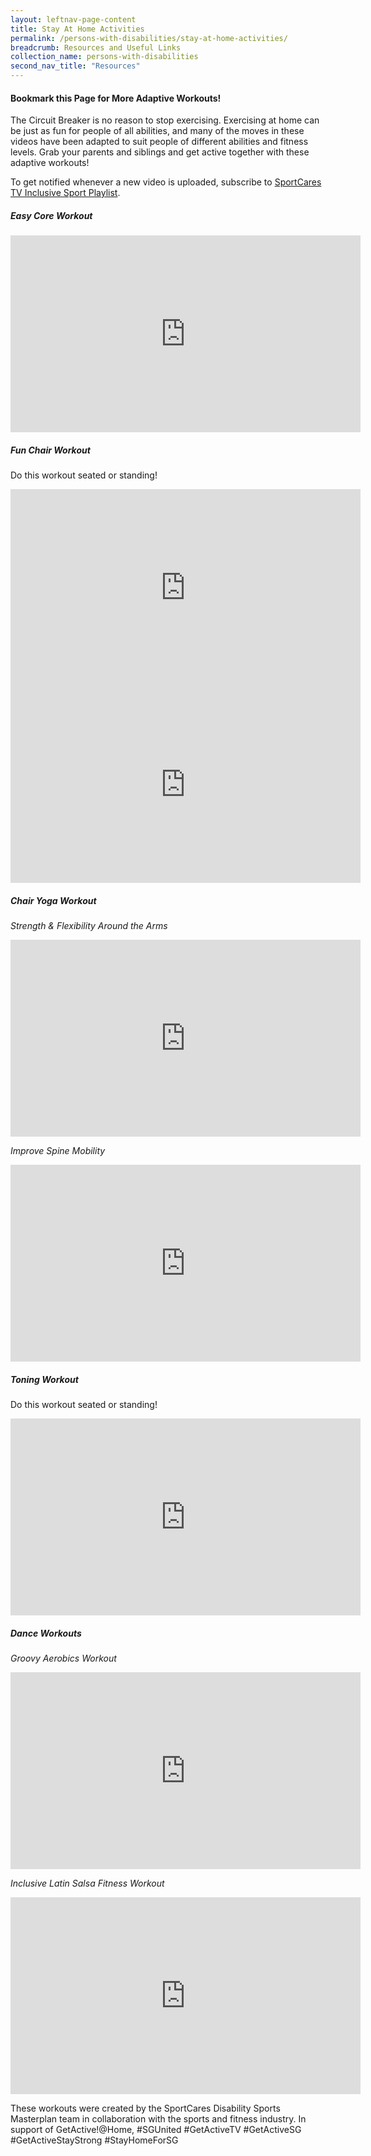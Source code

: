 ```yaml
---
layout: leftnav-page-content
title: Stay At Home Activities
permalink: /persons-with-disabilities/stay-at-home-activities/
breadcrumb: Resources and Useful Links
collection_name: persons-with-disabilities
second_nav_title: "Resources"
---
```


#### Bookmark this Page for More Adaptive Workouts!

The Circuit Breaker is no reason to stop exercising. Exercising at home can be just as fun for people of all abilities, and many of the moves in these videos have been adapted to suit people of different abilities and fitness levels. Grab your parents and siblings and get active together with these adaptive workouts!

To get notified whenever a new video is uploaded, subscribe to [SportCares TV Inclusive Sport Playlist](https://www.youtube.com/playlist?list=PLcB7q5Kh1WQqOysgj66n-76HgNqt_8sKi).

##### Easy Core Workout 

<iframe width="560" height="315" src="https://www.youtube.com/embed/A1cYR2ujHRY" frameborder="0" allow="accelerometer; autoplay; encrypted-media; gyroscope; picture-in-picture" allowfullscreen></iframe>

##### Fun Chair Workout

Do this workout seated or standing!

<iframe width="560" height="315" src="https://www.youtube.com/embed/9gRTA6Wlqfo" frameborder="0" allow="accelerometer; autoplay; encrypted-media; gyroscope; picture-in-picture" allowfullscreen></iframe>

<iframe width="560" height="315" src="https://www.youtube.com/embed/sn2b7PL8zLk" frameborder="0" allow="accelerometer; autoplay; encrypted-media; gyroscope; picture-in-picture" allowfullscreen></iframe>

##### Chair Yoga Workout

*Strength & Flexibility Around the Arms*

<iframe width="560" height="315" src="https://www.youtube.com/embed/ZIiILX28Fqk" frameborder="0" allow="accelerometer; autoplay; encrypted-media; gyroscope; picture-in-picture" allowfullscreen></iframe>

*Improve Spine Mobility*

<iframe width="560" height="315" src="https://www.youtube.com/embed/8JmuUxHEqXA" frameborder="0" allow="accelerometer; autoplay; encrypted-media; gyroscope; picture-in-picture" allowfullscreen></iframe>


##### Toning Workout 
Do this workout seated or standing!

<iframe width="560" height="315" src="https://www.youtube.com/embed/AZwVhmiwfp8" frameborder="0" allow="accelerometer; autoplay; encrypted-media; gyroscope; picture-in-picture" allowfullscreen></iframe>

##### Dance Workouts

*Groovy Aerobics Workout* 

<iframe width="560" height="315" src="https://www.youtube.com/embed/_2TXjnKB-YE" frameborder="0" allow="accelerometer; autoplay; encrypted-media; gyroscope; picture-in-picture" allowfullscreen></iframe>

*Inclusive Latin Salsa Fitness Workout* 

<iframe width="560" height="315" src="https://www.youtube.com/embed/ai7H6wnsZjw" frameborder="0" allow="accelerometer; autoplay; encrypted-media; gyroscope; picture-in-picture" allowfullscreen></iframe>



These workouts were created by the SportCares Disability Sports Masterplan team in collaboration with the sports and fitness industry. In support of GetActive!@Home, #SGUnited #GetActiveTV #GetActiveSG #GetActiveStayStrong #StayHomeForSG
